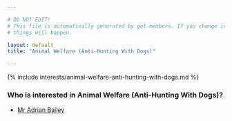 ```yaml
---

# DO NOT EDIT!
# This file is automatically generated by get-members. If you change it, bad
# things will happen.

layout: default
title: "Animal Welfare (Anti-Hunting With Dogs)"

---
```


{% include interests/animal-welfare-anti-hunting-with-dogs.md %}

### Who is interested in Animal Welfare (Anti-Hunting With Dogs)?


* [Mr Adrian Bailey](members/mr-adrian-bailey.html)
